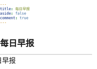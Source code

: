 ```yaml
---
title: 每日早报
aside: false
comment: true
---
```


# 每日早报

<div class="image-container">
    <img src="https://v2.alapi.cn/api/zaobao?token=ZHbYkwQ9R8r0fi1C&format=image" alt="每日早报">
</div>

<style>
    /* 重置样式 */
    body, html {
        margin: 0 !important;
        padding: 0 !important;
        height: 100% !important;
        background: transparent !important; /* 设置为透明 */
    }

    /* 图片容器和图片样式 */
    .image-container {
        width: 60% !important;
        height: 90vh !important; /* 设置容器的高度为视口的 90% */
        overflow-y: scroll !important; /* 使图片在容器内可以滚动 */
        display: flex !important;
        justify-content: center !important;
    }

    .image-container img {
        width: 90% !important;
        transform-origin: top !important;
        transition: transform 0.3s ease !important; /* 添加平滑过渡 */
        transform: scale(1.6) !important; /* 默认缩放设置为1.6 */
    }

    /* 针对移动端的适配 */
    @media (max-width: 768px) {
        .image-container img {
            width: 90% !important;
            object-fit: contain !important;
            transform: scale(1) !important; /* 移动端不需要缩放 */
        }
    }
</style>
